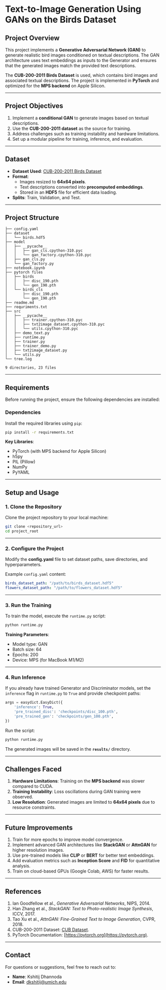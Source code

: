 
# **Text-to-Image Generation Using GANs on the Birds Dataset**


## **Project Overview**  
This project implements a **Generative Adversarial Network (GAN)** to generate realistic bird images conditioned on textual descriptions. The GAN architecture uses text embeddings as inputs to the Generator and ensures that the generated images match the provided text descriptions.  

The **CUB-200-2011 Birds Dataset** is used, which contains bird images and associated textual descriptions. The project is implemented in **PyTorch** and optimized for the **MPS backend** on Apple Silicon.

---

## **Project Objectives**  
1. Implement a **conditional GAN** to generate images based on textual descriptions.  
2. Use the **CUB-200-2011 dataset** as the source for training.  
3. Address challenges such as training instability and hardware limitations.  
4. Set up a modular pipeline for training, inference, and evaluation.

---

## **Dataset**  
- **Dataset Used**: [CUB-200-2011 Birds Dataset](http://www.vision.caltech.edu/visipedia/CUB-200-2011.html)  
- **Format**:  
   - Images resized to **64x64 pixels**.  
   - Text descriptions converted into **precomputed embeddings**.  
   - Stored in an **HDF5** file for efficient data loading.  
- **Splits**: Train, Validation, and Test.  

---

## **Project Structure**  

```plaintext
├── config.yaml
├── dataset
│   └── birds.hdf5
├── model
│   ├── __pycache__
│   │   ├── gan_cls.cpython-310.pyc
│   │   └── gan_factory.cpython-310.pyc
│   ├── gan_cls.py
│   └── gan_factory.py
├── notebook.ipynb
├── pytorch files
│   ├── birds
│   │   ├── disc_190.pth
│   │   └── gen_190.pth
│   └── birds_cls
│       ├── disc_190.pth
│       └── gen_190.pth
├── readme.md
├── requriments.txt
├── src
│   ├── __pycache__
│   │   ├── trainer.cpython-310.pyc
│   │   ├── txt2image_dataset.cpython-310.pyc
│   │   └── utils.cpython-310.pyc
│   ├── demo_text.py
│   ├── runtime.py
│   ├── trainer.py
│   ├── trainer_demo.py
│   ├── txt2image_dataset.py
│   └── utils.py
└── tree.log

9 directories, 23 files
```

---

## **Requirements**  

Before running the project, ensure the following dependencies are installed:

### **Dependencies**  
Install the required libraries using `pip`:

```bash
pip install -r requirements.txt
```

**Key Libraries**:  
- PyTorch (with MPS backend for Apple Silicon)  
- h5py  
- PIL (Pillow)  
- NumPy  
- PyYAML  

---

## **Setup and Usage**  

### **1. Clone the Repository**  
Clone the project repository to your local machine:

```bash
git clone <repository_url>
cd project_root
```

---

### **2. Configure the Project**  
Modify the **config.yaml** file to set dataset paths, save directories, and hyperparameters.  

Example `config.yaml` content:

```yaml
birds_dataset_path: "/path/to/birds_dataset.hdf5"
flowers_dataset_path: "/path/to/flowers_dataset.hdf5"
```

---

### **3. Run the Training**  
To train the model, execute the `runtime.py` script:

```bash
python runtime.py
```

**Training Parameters**:  
- Model type: GAN  
- Batch size: 64  
- Epochs: 200  
- Device: MPS (for MacBook M1/M2)  

---

### **4. Run Inference**  
If you already have trained Generator and Discriminator models, set the `inference` flag in `runtime.py` to `True` and provide checkpoint paths:

```python
args = easydict.EasyDict({
    'inference': True,  
    'pre_trained_disc': 'checkpoints/disc_100.pth',  
    'pre_trained_gen': 'checkpoints/gen_100.pth',  
})
```

Run the script:

```bash
python runtime.py
```

The generated images will be saved in the **`results/`** directory.

---

## **Challenges Faced**  
1. **Hardware Limitations**: Training on the **MPS backend** was slower compared to CUDA.  
2. **Training Instability**: Loss oscillations during GAN training were observed.  
3. **Low Resolution**: Generated images are limited to **64x64 pixels** due to resource constraints.  

---

## **Future Improvements**  
1. Train for more epochs to improve model convergence.  
2. Implement advanced GAN architectures like **StackGAN** or **AttnGAN** for higher resolution images.  
3. Use pre-trained models like **CLIP** or **BERT** for better text embeddings.  
4. Add evaluation metrics such as **Inception Score** and **FID** for quantitative analysis.  
5. Train on cloud-based GPUs (Google Colab, AWS) for faster results.

---

## **References**  
1. Ian Goodfellow et al., *Generative Adversarial Networks*, NIPS, 2014.  
2. Han Zhang et al., *StackGAN: Text to Photo-realistic Image Synthesis*, ICCV, 2017.  
3. Tao Xu et al., *AttnGAN: Fine-Grained Text to Image Generation*, CVPR, 2018.  
4. CUB-200-2011 Dataset: [CUB Dataset](http://www.vision.caltech.edu/visipedia/CUB-200-2011.html).  
5. PyTorch Documentation: [https://pytorch.org](https://pytorch.org).  

---

## **Contact**  
For questions or suggestions, feel free to reach out to:  
- **Name**: Kshitij Dhannoda 
- **Email**: dkshitij@umich.edu  
 
